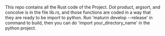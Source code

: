 This repo contains all the Rust code of the Project. Dot product, argsort, and concolve is in the file lib.rs, and those functions are coded in a way that they are ready to be import to python. Run 'maturin develop --release' in command to build, then you can do 'import your_directory_name' in the python project.
